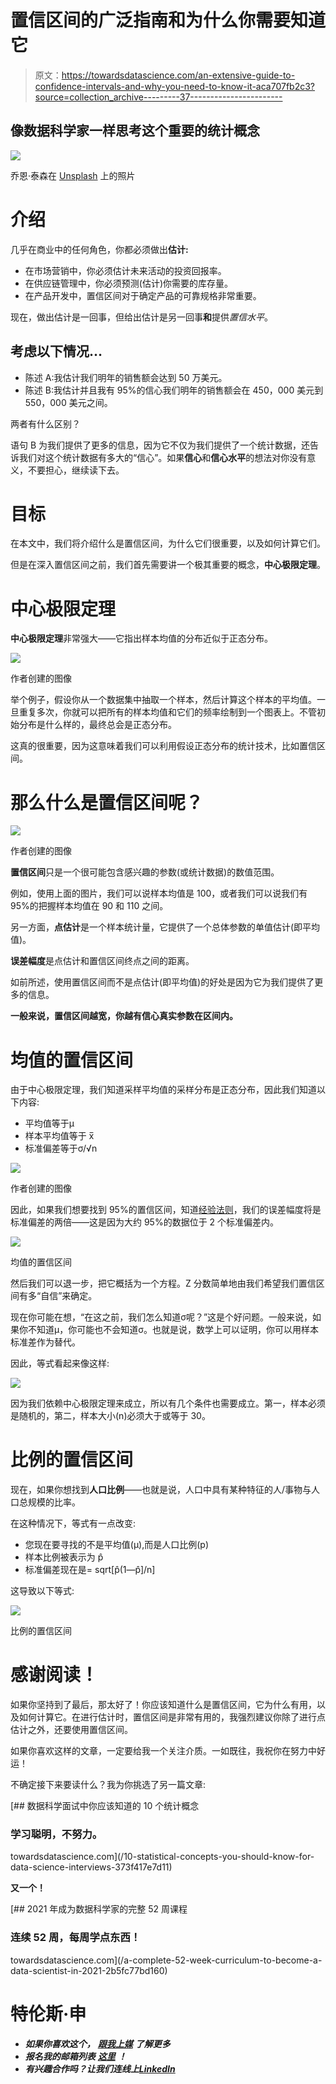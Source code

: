 # 置信区间的广泛指南和为什么你需要知道它

> 原文：<https://towardsdatascience.com/an-extensive-guide-to-confidence-intervals-and-why-you-need-to-know-it-aca707fb2c3?source=collection_archive---------37----------------------->

## 像数据科学家一样思考这个重要的统计概念

![](img/81ad067fbac92988bfa831666b8881f7.png)

乔恩·泰森在 [Unsplash](https://unsplash.com/s/photos/question?utm_source=unsplash&utm_medium=referral&utm_content=creditCopyText) 上的照片

# 介绍

几乎在商业中的任何角色，你都必须做出**估计:**

*   在市场营销中，你必须估计未来活动的投资回报率。
*   在供应链管理中，你必须预测(估计)你需要的库存量。
*   在产品开发中，置信区间对于确定产品的可靠规格非常重要。

现在，做出估计是一回事，但给出估计是另一回事**和**提供*置信水平*。

## 考虑以下情况…

*   陈述 A:我估计我们明年的销售额会达到 50 万美元。
*   陈述 B:我估计并且我有 95%的信心我们明年的销售额会在 450，000 美元到 550，000 美元之间。

两者有什么区别？

语句 B 为我们提供了更多的信息，因为它不仅为我们提供了一个统计数据，还告诉我们对这个统计数据有多大的“信心”。如果**信心**和**信心水平**的想法对你没有意义，不要担心，继续读下去。

# 目标

在本文中，我们将介绍什么是置信区间，为什么它们很重要，以及如何计算它们。

但是在深入置信区间之前，我们首先需要讲一个极其重要的概念，**中心极限定理**。

# 中心极限定理

**中心极限定理**非常强大——它指出样本均值的分布近似于正态分布。

![](img/7d140082c8bb5297dcba4c11d613f054.png)

作者创建的图像

举个例子，假设你从一个数据集中抽取一个样本，然后计算这个样本的平均值。一旦重复多次，你就可以把所有的样本均值和它们的频率绘制到一个图表上。不管初始分布是什么样的，最终总会是正态分布。

这真的很重要，因为这意味着我们可以利用假设正态分布的统计技术，比如置信区间。

# 那么什么是置信区间呢？

![](img/d20de05a598be613c2382a35d0a7eb25.png)

作者创建的图像

**置信区间**只是一个很可能包含感兴趣的参数(或统计数据)的数值范围。

例如，使用上面的图片，我们可以说样本均值是 100，或者我们可以说我们有 95%的把握样本均值在 90 和 110 之间。

另一方面，**点估计**是一个样本统计量，它提供了一个总体参数的单值估计(即平均值)。

**误差幅度**是点估计和置信区间终点之间的距离。

如前所述，使用置信区间而不是点估计(即平均值)的好处是因为它为我们提供了更多的信息。

**一般来说，置信区间越宽，你越有信心真实参数在区间内。**

# 均值的置信区间

由于中心极限定理，我们知道采样平均值的采样分布是正态分布，因此我们知道以下内容:

*   平均值等于μ
*   样本平均值等于 x̅
*   标准偏差等于σ/√n

![](img/5370ec9ab1ea51fa9df46209b3523a6c.png)

作者创建的图像

因此，如果我们想要找到 95%的置信区间，知道[经验法则](https://www.investopedia.com/terms/e/empirical-rule.asp)，我们的误差幅度将是标准偏差的两倍——这是因为大约 95%的数据位于 2 个标准偏差内。

![](img/5135b4441580068bfe37f4cf13982379.png)

均值的置信区间

然后我们可以退一步，把它概括为一个方程。Z 分数简单地由我们希望我们置信区间有多“自信”来确定。

现在你可能在想，“在这之前，我们怎么知道σ呢？”这是个好问题。一般来说，如果你不知道μ，你可能也不会知道σ。也就是说，数学上可以证明，你可以用样本标准差作为替代。

因此，等式看起来像这样:

![](img/3e1afcc098f4c0c0d6d58a515c4a035a.png)

因为我们依赖中心极限定理来成立，所以有几个条件也需要成立。第一，样本必须是随机的，第二，样本大小(n)必须大于或等于 30。

# 比例的置信区间

现在，如果你想找到**人口比例**——也就是说，人口中具有某种特征的人/事物与人口总规模的比率。

在这种情况下，等式有一点改变:

*   您现在要寻找的不是平均值(μ),而是人口比例(p)
*   样本比例被表示为 p̂
*   标准偏差现在是= sqrt[p̂(1—p̂]/n]

这导致以下等式:

![](img/b2d29d1879f5b786a63a98316074b819.png)

比例的置信区间

# 感谢阅读！

如果你坚持到了最后，那太好了！你应该知道什么是置信区间，它为什么有用，以及如何计算它。在进行估计时，置信区间是非常有用的，我强烈建议你除了进行点估计之外，还要使用置信区间。

如果你喜欢这样的文章，一定要给我一个关注介质。一如既往，我祝你在努力中好运！

不确定接下来要读什么？我为你挑选了另一篇文章:

[](/10-statistical-concepts-you-should-know-for-data-science-interviews-373f417e7d11) [## 数据科学面试中你应该知道的 10 个统计概念

### 学习聪明，不努力。

towardsdatascience.com](/10-statistical-concepts-you-should-know-for-data-science-interviews-373f417e7d11) 

**又一个！**

[](/a-complete-52-week-curriculum-to-become-a-data-scientist-in-2021-2b5fc77bd160) [## 2021 年成为数据科学家的完整 52 周课程

### 连续 52 周，每周学点东西！

towardsdatascience.com](/a-complete-52-week-curriculum-to-become-a-data-scientist-in-2021-2b5fc77bd160) 

# 特伦斯·申

*   ***如果你喜欢这个，*** [***跟我上媒***](https://medium.com/@terenceshin) ***了解更多***
*   ***报名我的邮箱列表*** [***这里***](https://forms.gle/tprRyQxDC5UjhXpN6) ***！***
*   ***有兴趣合作吗？让我们连线上***[***LinkedIn***](https://www.linkedin.com/in/terenceshin/)